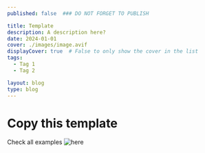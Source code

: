 ```yaml
---
published: false  ### DO NOT FORGET TO PUBLISH

title: Template
description: A description here?
date: 2024-01-01
cover: ./images/image.avif
displayCover: true  # False to only show the cover in the list
tags:
  - Tag 1
  - Tag 2

layout: blog
type: blog
---
```


# Copy this template
Check all examples ![here](/lab/mdsvex)
